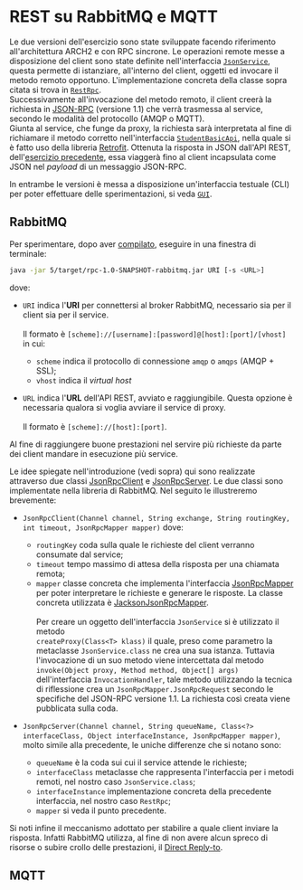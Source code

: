 # REST su RabbitMQ e MQTT

Le due versioni dell'esercizio sono state sviluppate facendo riferimento all'architettura ARCH2 e con RPC sincrone. Le 
operazioni remote messe a disposizione del client sono state definite nell'interfaccia <code>[JsonService](src/main/java/rpc/common/JsonService.java)</code>,
questa permette di istanziare, all'interno del client, oggetti ed invocare il metodo remoto opportuno.
L'implementazione concreta della classe sopra citata si trova in <code>[RestRpc](src/main/java/rpc/common/RestRpc.java)</code>. <br>
Successivamente all'invocazione del metodo remoto, il client creerà la richiesta in [JSON-RPC](https://www.jsonrpc.org/) 
(versione 1.1) che verrà trasmessa al service, secondo le modalità del protocollo (AMQP o MQTT). <br>
Giunta al service, che funge da proxy, la richiesta sarà interpretata al fine di richiamare il metodo corretto nell'interfaccia
<code>[StudentBasicApi](src/main/java/rpc/common/StudentBasicApi.java)</code>, nella quale si è fatto uso della libreria 
[Retrofit](https://square.github.io/retrofit/). Ottenuta la risposta in JSON dall'API REST, dell'[esercizio precedente](../4), 
essa viaggerà fino al client incapsulata come JSON nel _payload_ di un messaggio JSON-RPC. 

In entrambe le versioni è messa a disposizione un'interfaccia testuale (CLI) per poter effettuare delle sperimentazioni,
si veda <code>[GUI](src/main/java/rpc/common/GUI.java)</code>.

## RabbitMQ

Per sperimentare, dopo aver [compilato](../README.md#compila-da-sorgente), eseguire in una finestra di terminale:
```bash
java -jar 5/target/rpc-1.0-SNAPSHOT-rabbitmq.jar URI [-s <URL>]
```
dove:
* `URI` indica l'**URI** per connettersi al broker RabbitMQ, necessario sia per il client sia per il service. \
   \
   Il formato è `[scheme]://[username]:[password]@[host]:[port]/[vhost]` in cui:
   * `scheme` indica il protocollo di connessione `amqp` o `amqps` (AMQP + SSL);
   * `vhost` indica il _virtual host_
   
* `URL` indica l'**URL** dell'API REST, avviato e raggiungibile. Questa opzione è necessaria qualora si voglia avviare il 
service di proxy. \
  \
  Il formato è `[scheme]://[host]:[port]`.
  
Al fine di raggiungere buone prestazioni nel servire più richieste da parte dei client mandare in esecuzione più service.

Le idee spiegate nell'introduzione (vedi sopra) qui sono realizzate attraverso due classi [JsonRpcClient](https://github.com/rabbitmq/rabbitmq-java-client/blob/master/src/main/java/com/rabbitmq/tools/jsonrpc/JsonRpcClient.java) e 
[JsonRpcServer](https://github.com/rabbitmq/rabbitmq-java-client/blob/master/src/main/java/com/rabbitmq/tools/jsonrpc/JsonRpcServer.java).
Le due classi sono implementate nella libreria di RabbitMQ. Nel seguito le illustreremo brevemente:
* `JsonRpcClient(Channel channel, String exchange, String routingKey, int timeout, JsonRpcMapper mapper)` dove:
    * `routingKey` coda sulla quale le richieste del client verranno consumate dal service;
    * `timeout` tempo massimo di attesa della risposta per una chiamata remota;
    * `mapper` classe concreta che implementa l'interfaccia [JsonRpcMapper](https://github.com/rabbitmq/rabbitmq-java-client/blob/master/src/main/java/com/rabbitmq/tools/jsonrpc/JsonRpcMapper.java) 
      per poter interpretare le richieste e generare le risposte. La classe concreta utilizzata è 
      [JacksonJsonRpcMapper](https://github.com/rabbitmq/rabbitmq-java-client/blob/master/src/main/java/com/rabbitmq/tools/jsonrpc/JacksonJsonRpcMapper.java). \
      \
      Per creare un oggetto dell'interfaccia `JsonService` si è utilizzato il metodo \
      `createProxy(Class<T> klass)` il quale, preso come parametro la metaclasse `JsonService.class` ne crea una sua 
      istanza. Tuttavia l'invocazione di un suo metodo viene intercettata dal metodo `invoke(Object proxy, Method method, Object[] args)`
      dell'interfaccia `InvocationHandler`, tale metodo utilizzando la tecnica di riflessione crea un `JsonRpcMapper.JsonRpcRequest`
      secondo le specifiche del JSON-RPC versione 1.1. La richiesta così creata viene pubblicata sulla coda.
      
* `JsonRpcServer(Channel channel, String queueName, Class<?> interfaceClass, Object interfaceInstance, JsonRpcMapper mapper)`,
molto simile alla precedente, le uniche differenze che si notano sono:
    * `queueName` è la coda sui cui il service attende le richieste;
    * `interfaceClass` metaclasse che rappresenta l'interfaccia per i metodi remoti, nel nostro caso `JsonService.class`;
    * `interfaceInstance` implementazione concreta della precedente interfaccia, nel nostro caso `RestRpc`;
    * `mapper` si veda il punto precedente.
    
Si noti infine il meccanismo adottato per stabilire a quale client inviare la risposta. Infatti RabbitMQ utilizza, al fine
di non avere alcun spreco di risorse  o subire crollo delle prestazioni, il [Direct Reply-to](https://www.rabbitmq.com/direct-reply-to.html).

## MQTT 
